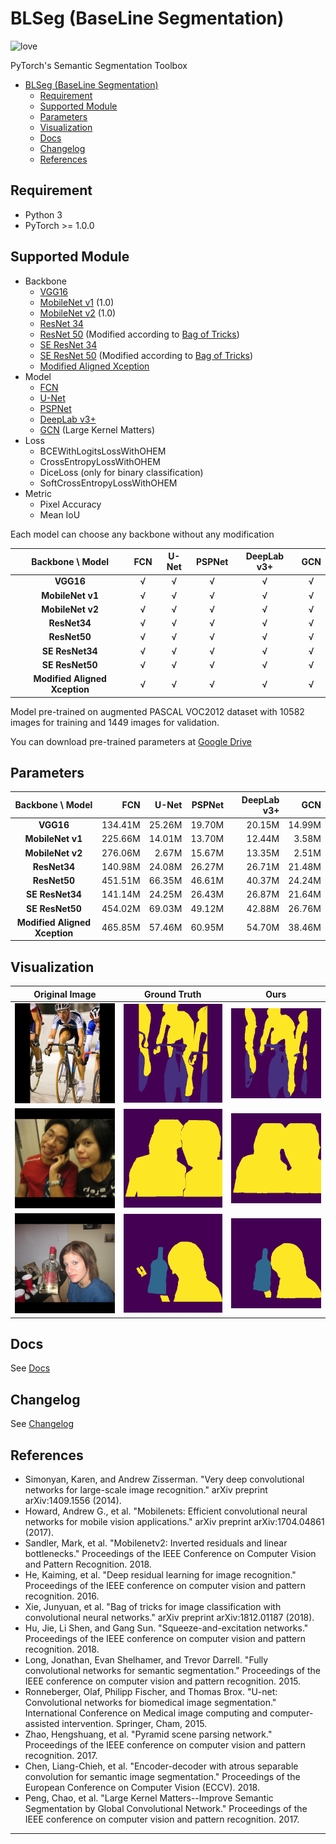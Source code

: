 # BLSeg (BaseLine Segmentation)

![love](https://img.shields.io/badge/💖-build%20with%20love-blue.svg?style=for-the-badge)

PyTorch's Semantic Segmentation Toolbox

- [BLSeg (BaseLine Segmentation)](#blseg-baseline-segmentation)
  - [Requirement](#requirement)
  - [Supported Module](#supported-module)
  - [Parameters](#parameters)
  - [Visualization](#visualization)
  - [Docs](#docs)
  - [Changelog](#changelog)
  - [References](#references)

## Requirement

- Python 3
- PyTorch >= 1.0.0

## Supported Module

- Backbone
  - [VGG16]
  - [MobileNet v1] (1.0)
  - [MobileNet v2] (1.0)
  - [ResNet 34]
  - [ResNet 50] (Modified according to [Bag of Tricks])
  - [SE ResNet 34]
  - [SE ResNet 50] (Modified according to [Bag of Tricks])
  - [Modified Aligned Xception]
- Model
  - [FCN]
  - [U-Net]
  - [PSPNet]
  - [DeepLab v3+]
  - [GCN] (Large Kernel Matters)
- Loss
  - BCEWithLogitsLossWithOHEM
  - CrossEntropyLossWithOHEM
  - DiceLoss (only for binary classification)
  - SoftCrossEntropyLossWithOHEM
- Metric
  - Pixel Accuracy
  - Mean IoU

Each model can choose any backbone without any modification

|       Backbone \ Model        | **FCN** | **U-Net** | **PSPNet** | **DeepLab v3+** | **GCN** |
| :---------------------------: | :-----: | :-------: | :--------: | :-------------: | :-----: |
|           **VGG16**           | &radic; |  &radic;  |  &radic;   |     &radic;     | &radic; |
|       **MobileNet v1**        | &radic; |  &radic;  |  &radic;   |     &radic;     | &radic; |
|       **MobileNet v2**        | &radic; |  &radic;  |  &radic;   |     &radic;     | &radic; |
|         **ResNet34**          | &radic; |  &radic;  |  &radic;   |     &radic;     | &radic; |
|         **ResNet50**          | &radic; |  &radic;  |  &radic;   |     &radic;     | &radic; |
|        **SE ResNet34**        | &radic; |  &radic;  |  &radic;   |     &radic;     | &radic; |
|        **SE ResNet50**        | &radic; |  &radic;  |  &radic;   |     &radic;     | &radic; |
| **Modified Aligned Xception** | &radic; |  &radic;  |  &radic;   |     &radic;     | &radic; |

Model pre-trained on augmented PASCAL VOC2012 dataset with 10582 images for training and 1449 images for validation.

You can download pre-trained parameters at [Google Drive]

## Parameters

|       Backbone \ Model        | **FCN** | **U-Net** | **PSPNet** | **DeepLab v3+** | **GCN** |
| :---------------------------: | ------: | --------: | ---------: | --------------: | ------: |
|           **VGG16**           | 134.41M |    25.26M |     19.70M |          20.15M |  14.99M |
|       **MobileNet v1**        | 225.66M |    14.01M |     13.70M |          12.44M |   3.58M |
|       **MobileNet v2**        | 276.06M |     2.67M |     15.67M |          13.35M |   2.51M |
|         **ResNet34**          | 140.98M |    24.08M |     26.27M |          26.71M |  21.48M |
|         **ResNet50**          | 451.51M |    66.35M |     46.61M |          40.37M |  24.24M |
|        **SE ResNet34**        | 141.14M |    24.25M |     26.43M |          26.87M |  21.64M |
|        **SE ResNet50**        | 454.02M |    69.03M |     49.12M |          42.88M |  26.76M |
| **Modified Aligned Xception** | 465.85M |    57.46M |     60.95M |          54.70M |  38.46M |

## Visualization

|       Original Image        |       Ground Truth        |                Ours                 |
| :-------------------------: | :-----------------------: | :---------------------------------: |
| ![4_image](img/4_image.png) | ![4_mask](img/4_mask.png) | ![4_pred_mask](img/4_pred_mask.png) |
| ![7_image](img/7_image.png) | ![7_mask](img/7_mask.png) | ![7_pred_mask](img/7_pred_mask.png) |
| ![9_image](img/9_image.png) | ![9_mask](img/9_mask.png) | ![9_pred_mask](img/9_pred_mask.png) |

## Docs

See [Docs]

## Changelog

See [Changelog]

## References

- Simonyan, Karen, and Andrew Zisserman. "Very deep convolutional networks for large-scale image recognition." arXiv preprint arXiv:1409.1556 (2014).
- Howard, Andrew G., et al. "Mobilenets: Efficient convolutional neural networks for mobile vision applications." arXiv preprint arXiv:1704.04861 (2017).
- Sandler, Mark, et al. "Mobilenetv2: Inverted residuals and linear bottlenecks." Proceedings of the IEEE Conference on Computer Vision and Pattern Recognition. 2018.
- He, Kaiming, et al. "Deep residual learning for image recognition." Proceedings of the IEEE conference on computer vision and pattern recognition. 2016.
- Xie, Junyuan, et al. "Bag of tricks for image classification with convolutional neural networks." arXiv preprint arXiv:1812.01187 (2018).
- Hu, Jie, Li Shen, and Gang Sun. "Squeeze-and-excitation networks." Proceedings of the IEEE conference on computer vision and pattern recognition. 2018.
- Long, Jonathan, Evan Shelhamer, and Trevor Darrell. "Fully convolutional networks for semantic segmentation." Proceedings of the IEEE conference on computer vision and pattern recognition. 2015.
- Ronneberger, Olaf, Philipp Fischer, and Thomas Brox. "U-net: Convolutional networks for biomedical image segmentation." International Conference on Medical image computing and computer-assisted intervention. Springer, Cham, 2015.
- Zhao, Hengshuang, et al. "Pyramid scene parsing network." Proceedings of the IEEE conference on computer vision and pattern recognition. 2017.
- Chen, Liang-Chieh, et al. "Encoder-decoder with atrous separable convolution for semantic image segmentation." Proceedings of the European Conference on Computer Vision (ECCV). 2018.
- Peng, Chao, et al. "Large Kernel Matters--Improve Semantic Segmentation by Global Convolutional Network." Proceedings of the IEEE conference on computer vision and pattern recognition. 2017.

---

[VGG16]:https://arxiv.org/abs/1409.1556
[MobileNet v1]:https://arxiv.org/abs/1704.04861
[MobileNet v2]:https://arxiv.org/abs/1801.04381
[ResNet 34]:https://arxiv.org/abs/1512.03385
[ResNet 50]:https://arxiv.org/abs/1512.03385
[SE ResNet 34]:https://arxiv.org/abs/1709.01507
[SE ResNet 50]:https://arxiv.org/abs/1709.01507
[Modified Aligned Xception]:https://arxiv.org/abs/1802.02611
[Bag of Tricks]:https://arxiv.org/abs/1812.01187

[FCN]:https://arxiv.org/abs/1411.4038
[U-Net]:https://arxiv.org/abs/1505.04597
[PSPNet]:https://arxiv.org/abs/1612.01105
[DeepLab v3+]:https://arxiv.org/abs/1802.02611
[GCN]:https://arxiv.org/abs/1703.02719

[Google Drive]:https://drive.google.com/drive/folders/1i1vhf-JQ_K-5SzS7OJQ9ns3wHCEwoSuD?usp=sharing
[Docs]:Docs.md
[Changelog]:Changelog.md
